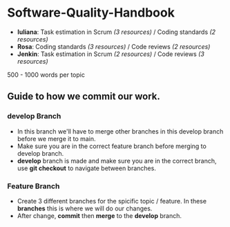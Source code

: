 # Software-Quality-Handbook

- **Iuliana**: Task estimation in Scrum _(3 resources)_ / Coding standards _(2 resources)_
- **Rosa**: Coding standards _(3 resources)_ / Code reviews _(2 resources)_
- **Jenkin**: Task estimation in Scrum _(2 resources)_ / Code reviews _(3 resources)_

500 - 1000 words per topic

## Guide to how we commit our work.

### develop Branch

- In this branch we'll have to merge other branches in this develop branch before we merge it to main.
- Make sure you are in the correct feature branch before merging to develop branch.
- **develop** branch is made and make sure you are in the correct branch, use **git checkout** to navigate between branches.

### Feature Branch

- Create 3 different branches for the spicific topic / feature. In these **branches** this is where we will do our changes.
- After change, **commit** then **merge** to the **develop** branch.
